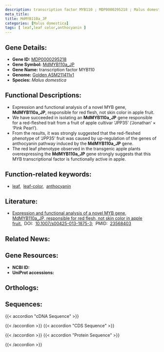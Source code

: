 ```yaml
---
description: transcription factor MYB110 ; MDP0000295218 ; Malus domestica
meta_title:
title: MdMYB110a_JP
categories: [Malus domestica]
tags: [ leaf,leaf color,anthocyanin ]
---
```


## Gene Details:
- **Gene ID:**	[MDP0000295218]()
- **Gene Symbol:** <u>MdMYB110a_JP</u>
- **Gene Name:** transcription factor MYB110
- **Genome:** [Golden ASM211411v1](https://ensembl.gramene.org/Malus_domestica_golden/Info/Index)
- **Species:** *Malus domestica*

## Functional Descriptions:
   - Expression and functional analysis of a novel MYB gene, **MdMYB110a_JP**, responsible for red flesh, not skin color in apple fruit.
   - We have succeeded in isolating an **MdMYB110a_JP** gene responsible for a red-fleshed trait from a fruit of apple cultivar ‘JPP35’ (‘Jonathan’ × ‘Pink Pearl’).
   - From the results, it was strongly suggested that the red-fleshed phenotype of ‘JPP35’ fruit was caused by up-regulation of the genes of anthocyanin pathway induced by the **MdMYB110a_JP** gene.
   - The red leaf phenotype observed in the transgenic apple plants overexpressing the **MdMYB110a_JP** gene strongly suggests that this MYB transcriptional factor is functionally active in apple.

## Function-related keywords:
   - [leaf](/tags/leaf/),&nbsp;&nbsp;[leaf-color](/tags/leaf-color/),&nbsp;&nbsp;[anthocyanin](/tags/anthocyanin/)

## Literature:
   - [Expression and functional analysis of a novel MYB gene, MdMYB110a_JP, responsible for red flesh, not skin color in apple fruit.](https://doi.org/10.1007/s00425-013-1875-3)&nbsp;&nbsp;DOI:&nbsp;&nbsp;[10.1007/s00425-013-1875-3](https://doi.org/10.1007/s00425-013-1875-3);&nbsp;&nbsp;PMID:&nbsp;&nbsp;[23568403](https://pubmed.ncbi.nlm.nih.gov/23568403/)

## Related News:

## Gene Resources:
- **NCBI ID:**  [](https://www.ncbi.nlm.nih.gov/gene/?term=)
- **UniProt accessions:**  [](https://www.uniprot.org/uniprotkb//entry)

## Orthologs:

## Sequences:
{{< accordion "cDNA Sequence" >}}

{{< /accordion >}}
{{< accordion "CDS Sequence" >}}

{{< /accordion >}}
{{< accordion "Protein Sequence" >}}

{{< /accordion >}}
